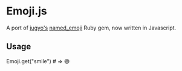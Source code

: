 # Emoji.js

A port of [jugyo's](https://github.com/jugyo) [named_emoji](https://github.com/jugyo/named_emoji) Ruby gem, now written in Javascript.

## Usage

  Emoji.get("smile") # => 😄
  
